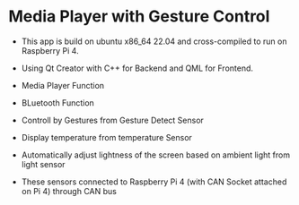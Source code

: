 # Media Player with Gesture Control

+ This app is build on ubuntu x86_64 22.04 and cross-compiled to run on Raspberry Pi 4. 

+ Using Qt Creator with C++ for Backend and QML for Frontend.

+ Media Player Function

+ BLuetooth Function

+ Controll by Gestures from Gesture Detect Sensor

+ Display temperature from temperature Sensor

+ Automatically adjust lightness of the screen based on ambient light from light sensor
 
+ These sensors connected to Raspberry Pi 4 (with CAN Socket attached on Pi 4) through CAN bus 

